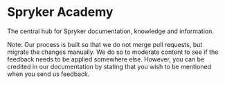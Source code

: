 # Spryker Academy
The central hub for Spryker documentation, knowledge and information.

Note: Our process is built so that we do not merge pull requests, but migrate the changes manually. We do so to moderate content to see if the feedback needs to be applied somewhere else.
However, you can be credited in our documentation by stating that you wish to be mentioned when you send us feedback.
